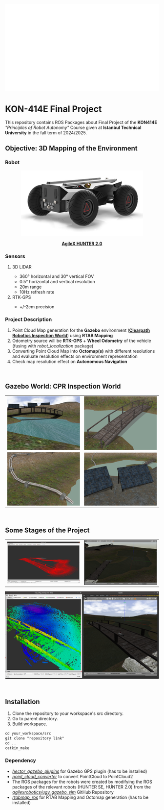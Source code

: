<p align="center">
  <img src="images/itu-eef-white.png" width="600" title="İTÜ Kontrol ve Otomasyon Mühendisliği">
</p>

# KON-414E Final Project
This repository contains ROS Packages about Final Project of the **KON414E** *"Principles of Robot Autonomy"* Course 
given at **Istanbul Technical University** in the fall term of 2024/2025.
<br>

## Objective: 3D Mapping of the Environment
### Robot
<p align="center">
  <img src="images/hunter-2-0.png" width="400" title="AgileX HUNTER 2.0">
</p>
<p align="center">
  <a href="https://global.agilex.ai/products/hunter-2-0"><strong>AgileX HUNTER 2.0</strong></a>
</p>

### Sensors
<ol>
    <li>3D LIDAR</li>
        <ul>
            <li>360° horizontal and 30° vertical FOV</li>
            <li>0.5° horizontal and vertical resolution</li>
            <li>20m range</li>
            <li>10Hz refresh rate</li>
        </ul>
    <li>RTK-GPS</li>
        <ul>
            <li>+/-2cm precision</li>
        </ul>
</ol>

### Project Description
<ol>
  <li>Point Cloud Map generation for the <strong>Gazebo</strong> environment 
(<a href="https://github.com/clearpathrobotics/cpr_gazebo"><strong>Clearpath Robotics Inspection World</strong></a>)
 using <strong>RTAB Mapping</strong></li>
  <li> Odometry source will be <strong>RTK-GPS</strong> + <strong>Wheel Odometry</strong> of the vehicle 
(fusing with <em>robot_localization</em> package)</li>
  <li>Converting Point Cloud Map into <strong>Octomap(s)</strong> with different resolutions and evaluate resolution effects on 
environment representation</li>
  <li>Check map resolution effect on <strong>Autonomous Navigation</strong></li>
</ol>
<br/>

## Gazebo World: CPR Inspection World
|   |   |
|---|---|
![](images/inspection-world-1.png)  |  ![](images/inspection-world-2.png)
![](images/inspection-world-3.png)  |  ![](images/inspection-world-4.png)

<br/>

## Some Stages of the Project
|   |   |
|---|---|
![](images/point-cloud-1a.png)  |  ![](images/point-cloud-1b.png)
<p align="center">
  <img src="images/octomap-1.png" width="600" title="OctoMap">
</p>

<br/>

## Installation
<ol>
    <li>Clone the repository to your workspace's src directory.</li>
    <li>Go to parent directory.</li>
    <li>Build workspace.</li>
</ol>

```
cd your_workspace/src
git clone "repository link"
cd ..
catkin_make
```

### Dependency
<ul>
    <li><a href="https://github.com/clearpathrobotics/cpr_gazebo">
<em>hector_gazebo_plugins</em></a> for Gazebo GPS plugin (has to be installed)</li>
    <li><a href="https://github.com/pal-robotics-forks/point_cloud_converter">
<em>point_cloud_converter</em></a> to convert PointCloud to PointCloud2</li>
    <li>The ROS packages for the robots 
were created by modifying the ROS packages of the relevant 
robots (HUNTER SE, HUNTER 2.0) from the 
<a href="https://github.com/agilexrobotics/ugv_gazebo_sim">
<em>agilexrobotics/ugv_gazebo_sim</em></a> GitHub Repository</li>
<li><a href="https://github.com/introlab/rtabmap_ros">
<em>rtabmap_ros</em></a> for RTAB Mapping and Octomap generation (has to be installed)</li>
</ul>
